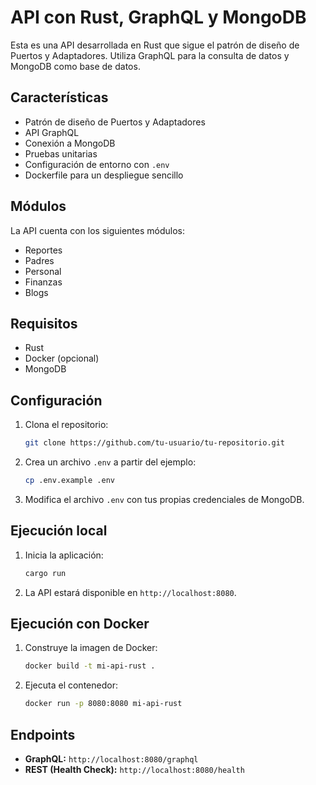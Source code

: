 # API con Rust, GraphQL y MongoDB

Esta es una API desarrollada en Rust que sigue el patrón de diseño de Puertos y Adaptadores. Utiliza GraphQL para la consulta de datos y MongoDB como base de datos.

## Características

- Patrón de diseño de Puertos y Adaptadores
- API GraphQL
- Conexión a MongoDB
- Pruebas unitarias
- Configuración de entorno con `.env`
- Dockerfile para un despliegue sencillo

## Módulos

La API cuenta con los siguientes módulos:

- Reportes
- Padres
- Personal
- Finanzas
- Blogs

## Requisitos

- Rust
- Docker (opcional)
- MongoDB

## Configuración

1. Clona el repositorio:
   ```bash
   git clone https://github.com/tu-usuario/tu-repositorio.git
   ```

2. Crea un archivo `.env` a partir del ejemplo:
   ```bash
   cp .env.example .env
   ```

3. Modifica el archivo `.env` con tus propias credenciales de MongoDB.

## Ejecución local

1. Inicia la aplicación:
   ```bash
   cargo run
   ```

2. La API estará disponible en `http://localhost:8080`.

## Ejecución con Docker

1. Construye la imagen de Docker:
   ```bash
   docker build -t mi-api-rust .
   ```

2. Ejecuta el contenedor:
   ```bash
   docker run -p 8080:8080 mi-api-rust
   ```

## Endpoints

- **GraphQL:** `http://localhost:8080/graphql`
- **REST (Health Check):** `http://localhost:8080/health`